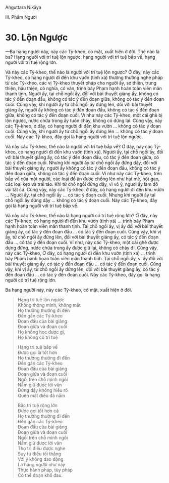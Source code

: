 Aṅguttara Nikāya

III. Phẩm Người

# 30. Lộn Ngược

—Ba hạng người này, này các Tỷ-kheo, có mặt, xuất hiện ở đời. Thế nào là ba? Hạng người với trí tuệ lộn ngược, hạng người với trí tuệ bắp vế, hạng người với trí tuệ rộng lớn.

Và này các Tỷ-kheo, thế nào là người với trí tuệ lộn ngược? Ở đây, này các Tỷ-kheo, có hạng người đi đến khu vườn (tinh xá) thường thường nghe pháp từ các Tỷ-kheo, các vị Tỷ-kheo thuyết pháp cho người ấy, sơ thiện, trung thiện, hậu thiện, có nghĩa, có văn, trình bày Phạm hạnh hoàn toàn viên mãn thanh tịnh. Người ấy, tại chỗ ngồi ấy, đối với bài thuyết giảng ấy, không có tác ý đến đoạn đầu, không có tác ý đến đoạn giữa, không có tác ý đến đoạn cuối. Cũng vậy, khi người ấy từ chỗ ngồi ấy đứng lên, đối với bài thuyết giảng ấy, người ấy không có tác ý đến đoạn đầu, không có tác ý đến đoạn giữa, không có tác ý đến đoạn cuối. Ví như này các Tỷ-kheo, một cái ghè bị lộn ngược, nước chứa trong ấy tuôn chảy, không có dừng lại. Cũng vậy, này các Tỷ-kheo, ở đây, có hạng người đi đến khu vườn ... không có tác ý đoạn cuối. Cũng vậy, khi người ấy từ chỗ ngồi ấy đứng lên ... không có tác ý đoạn cuối. Này các Tỷ-kheo, đây gọi là hạng người với trí tuệ lộn ngược.

Và này các Tỷ-kheo, thế nào là người với trí tuệ bắp vế? Ở đây, này các Tỷ-kheo, có hạng người đi đến khu vườn (tinh xá). Người ấy, tại chỗ ngồi ấy, đối với bài thuyết giảng ấy, có tác ý đến đoạn đầu, có tác ý đến đoạn giữa, có tác ý đến đoạn cuối. Nhưng khi người ấy từ chỗ ngồi ấy đứng dậy, đối với bài thuyết giảng ấy, người ấy không có tác ý đến đoạn đầu, không có tác ý đến đoạn giữa, không có tác ý đến đoạn cuối. Ví như này các Tỷ-kheo, trên bắp vế của một người, các loại đồ ăn được chồng lên như hạt mè, hột gạo, các loại kẹo và trái táo. Khi từ chỗ ngồi đứng dậy, vì vô ý, người ấy làm đổ vãi tất cả. Cũng vậy, này các Tỷ-kheo, ở đây, có hạng người đi đến khu vườn ... Người ấy, tại chỗ ngồi ấy ... có tác ý đoạn cuối. Nhưng khi người ấy tại chỗ ngồi ấy đứng dậy ... không có tác ý đoạn cuối. Này các Tỷ-kheo, đây gọi là hạng người với trí tuệ bắp vế.

Và này các Tỷ-kheo, thế nào là hạng người có trí tuệ rộng lớn? Ở đây, này các Tỷ-kheo, có hạng người đi đến khu vườn (tinh xá) ... trình bày Phạm hạnh hoàn toàn viên mãn thanh tịnh. Tại chỗ ngồi ấy, vị ấy đối với bài thuyết giảng ấy, có tác ý đến đoạn đầu ... có tác ý đến đoạn cuối. Cũng vậy, khi vị ấy, từ chỗ ngồi ấy đứng lên, đối với bài thuyết giảng ấy, có tác ý đến đoạn đầu ... có tác ý đến đoạn cuối. Ví như, này các Tỷ-kheo, một cái ghè được dựng đứng, nước chứa trong ấy được giữ lại, không có chảy đi. Cũng vậy, này các Tỷ-kheo, Ở đây, có hạng người đi đến khu vườn (tinh xá) ... trình bày Phạm hạnh hoàn toàn viên mãn thanh tịnh. Tại chỗ ngồi ấy, vị ấy đối với bài thuyết giảng ấy, có tác ý đến đoạn đầu ... có tác ý đến đoạn cuối. Cũng vậy, khi vị ấy, từ chỗ ngồi ấy đứng lên, đối với bài thuyết giảng ấy, có tác ý đến đoạn đầu ... có tác ý đến đoạn cuối. Này các Tỷ-kheo, đây gọi là hạng người có trí tuệ rộng lớn.

Ba hạng người này, này các Tỷ-kheo, có mặt, xuất hiện ở đời.

> Hạng trí tuệ lộn ngược  
> Không thông minh, không mắt  
> Họ thường thường đi đến  
> Ðến gần các Tỷ-kheo  
> Ðoạn đầu của bài giảng  
> Ðoạn giữa và đoạn cuối  
> Họ không học được gì,  
> Họ không có trí tuệ
> 
> Hạng trí tuệ bắp vế  
> Ðược gọi là tốt hơn  
> Họ thường thường đi đến  
> Ðến gần các Tỷ-kheo  
> Ðoạn đầu của bài giảng  
> Ðoạn giữa và đoạn cuối  
> Ngồi trên chỗ mình ngồi  
> Nắm giữ được lời văn  
> Ðứng dậy không hiểu rõ  
> Quên mất điều đã nắm
> 
> Bậc trí tuệ rộng lớn  
> Ðược gọi tốt hơn cả  
> Họ thường thường đi đến  
> Ðến gần các Tỷ-kheo  
> Ðoạn đầu của bài giảng  
> Ðoạn giữa và đoạn cuối  
> Ngồi trên chỗ mình ngồi  
> Nắm giữ được lời văn  
> Thọ trì điều được nghe  
> Suy tư điều tối thắng  
> Với ý không dao động  
> Là hạng người như vậy  
> Thực hành pháp, tùy pháp  
> Có thể đoạn khổ đau.


